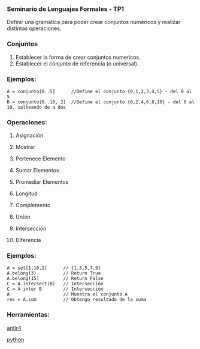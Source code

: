 ### Seminario de Lenguajes Formales - TP1

Definir una gramática para poder crear conjuntos numéricos y realizar distintas operaciones.

### Conjuntos

1) Establecer la forma de crear conjuntos numericos.
2) Establecer el conjunto de referencia (o universal).

### Ejemplos:

    A = conjunto[0..5]      //Define el conjunto {0,1,2,3,4,5} - del 0 al 5
    B = conjunto[0..10, 2]  //Define el conjunto {0,2,4,6,8,10} - del 0 al 10, salteando de a dos

### Operaciones:

1) Asignación

2) Mostrar

3) Pertenece Elemento

4) Sumar Elementos

5) Promediar Elementos

6) Longitud 

7) Complemento

8) Unión

9) Intersección

10) Diferencia

### Ejemplos:

    A = set[1,10,2]      // {1,3,5,7,9}
    A.belong(3)          // Return True
    A.belong(15)         // Return False
    C = A.intersect(B)   // Intersección
    C = A inter B        // Intersección
    A                    // Muestra el conjunto A
    res = A.sum          // Obtengo resultado de la suma

### Herramientas:
[antlr4](http://www.antlr.org/)

[python](https://www.python.org/)







